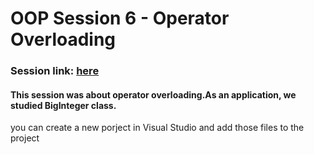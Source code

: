 # OOP Session 6 - Operator Overloading

### Session link: [here](https://drive.google.com/file/d/1XhDWBHvOwXyLnfD8535OBOc4Zk0U7sEN/view?usp=sharing)

#### This session was about operator overloading.As an application, we studied BigInteger class.

you can create a new porject in Visual Studio and add those files to the project
